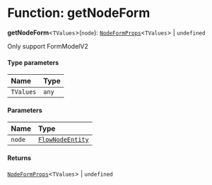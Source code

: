 # Function: getNodeForm

**getNodeForm**<`TValues`>(`node`): [`NodeFormProps`](/en/auto-docs/free-layout-editor/interfaces/NodeFormProps.md)<`TValues`> | `undefined`

Only support FormModelV2

#### Type parameters

| Name | Type |
| :------ | :------ |
| `TValues` | `any` |

#### Parameters

| Name | Type |
| :------ | :------ |
| `node` | [`FlowNodeEntity`](/en/auto-docs/free-layout-editor/classes/FlowNodeEntity-1.md) |

#### Returns

[`NodeFormProps`](/en/auto-docs/free-layout-editor/interfaces/NodeFormProps.md)<`TValues`> | `undefined`
